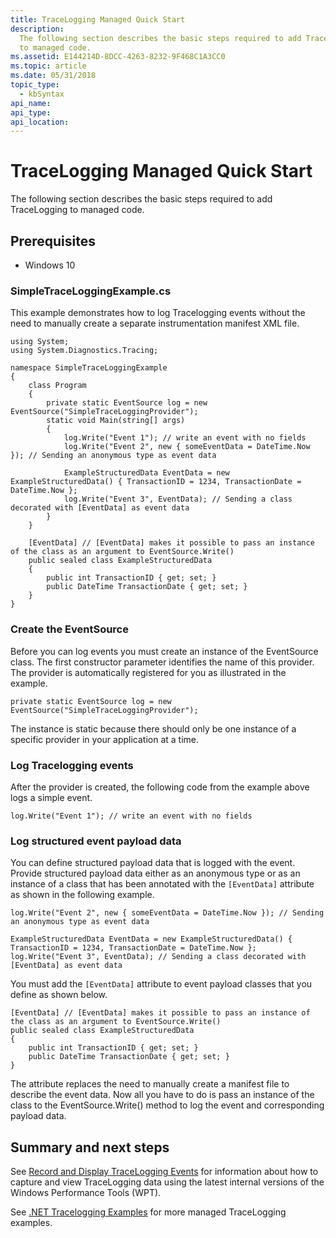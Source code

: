 ```yaml
---
title: TraceLogging Managed Quick Start
description:
  The following section describes the basic steps required to add TraceLogging
  to managed code.
ms.assetid: E144214D-8DCC-4263-8232-9F468C1A3CC0
ms.topic: article
ms.date: 05/31/2018
topic_type:
  - kbSyntax
api_name:
api_type:
api_location:
---
```


# TraceLogging Managed Quick Start

The following section describes the basic steps required to add TraceLogging to
managed code.

## Prerequisites

- Windows 10

### SimpleTraceLoggingExample.cs

This example demonstrates how to log Tracelogging events without the need to
manually create a separate instrumentation manifest XML file.

```CSharp
using System;
using System.Diagnostics.Tracing;

namespace SimpleTraceLoggingExample
{
    class Program
    {
        private static EventSource log = new EventSource("SimpleTraceLoggingProvider");
        static void Main(string[] args)
        {
            log.Write("Event 1"); // write an event with no fields
            log.Write("Event 2", new { someEventData = DateTime.Now }); // Sending an anonymous type as event data

            ExampleStructuredData EventData = new ExampleStructuredData() { TransactionID = 1234, TransactionDate = DateTime.Now };
            log.Write("Event 3", EventData); // Sending a class decorated with [EventData] as event data
        }
    }

    [EventData] // [EventData] makes it possible to pass an instance of the class as an argument to EventSource.Write()
    public sealed class ExampleStructuredData
    {
        public int TransactionID { get; set; }
        public DateTime TransactionDate { get; set; }
    }
}
```

### Create the EventSource

Before you can log events you must create an instance of the EventSource class.
The first constructor parameter identifies the name of this provider. The
provider is automatically registered for you as illustrated in the example.

```CSharp
private static EventSource log = new EventSource("SimpleTraceLoggingProvider");
```

The instance is static because there should only be one instance of a specific
provider in your application at a time.

### Log Tracelogging events

After the provider is created, the following code from the example above logs a
simple event.

```CSharp
log.Write("Event 1"); // write an event with no fields
```

### Log structured event payload data

You can define structured payload data that is logged with the event. Provide
structured payload data either as an anonymous type or as an instance of a class
that has been annotated with the `[EventData]` attribute as shown in the
following example.

```CSharp
log.Write("Event 2", new { someEventData = DateTime.Now }); // Sending an anonymous type as event data

ExampleStructuredData EventData = new ExampleStructuredData() { TransactionID = 1234, TransactionDate = DateTime.Now };
log.Write("Event 3", EventData); // Sending a class decorated with [EventData] as event data
```

You must add the `[EventData]` attribute to event payload classes that you
define as shown below.

```CSharp
[EventData] // [EventData] makes it possible to pass an instance of the class as an argument to EventSource.Write()
public sealed class ExampleStructuredData
{
    public int TransactionID { get; set; }
    public DateTime TransactionDate { get; set; }
}
```

The attribute replaces the need to manually create a manifest file to describe
the event data. Now all you have to do is pass an instance of the class to the
EventSource.Write() method to log the event and corresponding payload data.

## Summary and next steps

See
[Record and Display TraceLogging Events](tracelogging-record-and-display-tracelogging-events.md)
for information about how to capture and view TraceLogging data using the latest
internal versions of the Windows Performance Tools (WPT).

See [.NET Tracelogging Examples](tracelogging-net-examples.md) for more managed
TraceLogging examples.
